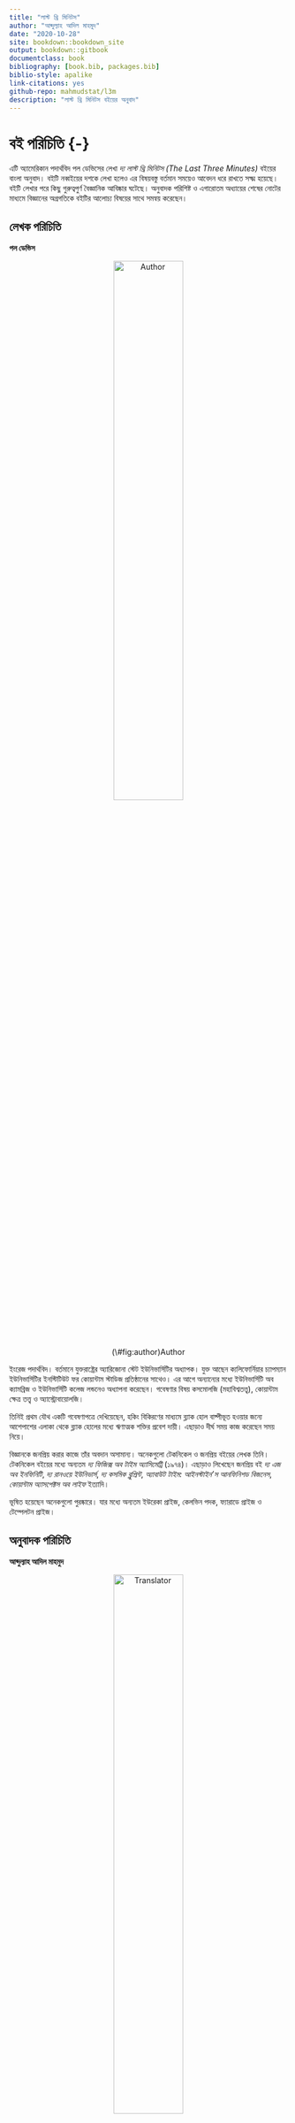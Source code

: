 ```yaml
--- 
title: "লাস্ট থ্রি মিনিটস"
author: "আব্দুল্যাহ আদিল মাহমুদ"
date: "2020-10-28"
site: bookdown::bookdown_site
output: bookdown::gitbook
documentclass: book
bibliography: [book.bib, packages.bib]
biblio-style: apalike
link-citations: yes
github-repo: mahmudstat/l3m
description: "লাস্ট থ্রি মিনিটস বইয়ের অনুবাদ"
---
```


# বই পরিচিতি {-}

এটি অ্যামেরিকান পদার্থবিদ পল ডেভিসের লেখা *দ্য লাস্ট থ্রি মিনিটস (The Last Three Minutes)* বইয়ের বাংলা অনুবাদ। বইটি নব্বইয়ের দশকে লেখা হলেও এর বিষয়বস্তু বর্তমান সময়েও আবেদন ধরে রাখতে সক্ষ্ম হয়েছে। বইটি লেখার পরে কিছু গুরুত্বপুর্ণ বৈজ্ঞানিক আবিষ্কার ঘটেছে। অনুবাদক পরিশিষ্ট ও এগারোতম অধ্যায়ের শেষের নোটের মাধ্যমে বিজ্ঞানের অগ্রগতিকে বইটির আলোচ্য বিষয়ের সাথে সমন্বয় করেছেন। 

## লেখক পরিচিতি 

**পল ডেভিস**  

<div class="figure" style="text-align: center">
<img src="author_paul_davies.jpg" alt="Author" width="50%" />
<p class="caption">(\#fig:author)Author</p>
</div>

ইংরেজ পদার্থবিদ। বর্তমানে যুক্তরাষ্ট্রের অ্যারিজোনা স্টেট ইউনিভার্সিটির অধ্যাপক। যুক্ত আছেন ক্যলিফোর্নিয়ার চ্যাপম্যান ইউনিভার্সিটির ইনস্টিটিউট ফর কোয়ান্টাম স্টাডিজ প্রতিষ্ঠানের সাথেও। এর আগে অন্যান্যের মধ্যে ইউনিভার্সিটি অব ক্যামব্রিজ ও ইউনিভার্সিটি কলেজ লন্ডনেও অধ্যাপনা করেছেন। গবেষণার বিষয় কসমোলজি (মহাবিশ্বতত্ত্ব), কোয়ান্টাম ক্ষেত্র তত্ত্ব ও অ্যাস্ট্রোবায়োলজি। 

তিনিই প্রথম যৌথ একটি গবেষণাপত্রে দেখিয়েছেন, হকিং বিকিরণের মাধ্যমে ব্ল্যাক হোল বাষ্পীভূত হওয়ার জন্যে আশেপাশের এলাকা থেকে ব্ল্যাক হোলের মধ্যে ঋণাত্মক শক্তির প্রবেশ দায়ী। এছাড়াও দীর্ঘ সময় কাজ করেছেন সময় নিয়ে। 

বিজ্ঞানকে জনপ্রিয় করার কাজে তাঁর অবদান অসামান্য। অনেকগুলো টেকনিকেল ও জনপ্রিয় বইয়ের লেখক তিনি। টেকনিকেল বইয়ের মধ্যে অন্যতম *দ্য ফিজিক্স অব টাইম অ্যাসিমেট্রি* (১৯৭৪)। এছাড়াও লিখেছেন জনপ্রিয় বই *দ্য এজ অব ইনফিনিটি*, *দ্য রানওয়ে ইউনিভার্স*, *দ্য কসমিক ব্লুপ্রিন্ট*, *অ্যাবাউট টাইম: আইনস্টাইন’স আনফিনিশড বিজনেস*, *কোয়ান্টাম অ্যাসপেক্টস অব লাইফ* ইত্যাদি। 

ভূষিত হয়েছেন অনেকগুলো পুরষ্কারে। যার মধ্যে অন্যতম ইউরেকা প্রাইজ, কেলভিন পদক, ফ্যারাডে প্রাইজ ও টেম্পেলটন প্রাইজ। 

## অনুবাদক পরিচিতি

**আব্দুল্যাহ আদিল মাহমুদ** 

<div class="figure" style="text-align: center">
<img src="mahmud.jpg" alt="Translator" width="50%" />
<p class="caption">(\#fig:translator)Translator</p>
</div>

*পাবনা ক্যাডেট কলেজে* পরিসংখ্যান বিভাগের প্রভাষক হিসেবে কর্মরত। এর আগে রিসার্চ অ্যাসিস্ট্যান্ট হিসেবে কাজ করেছেন *ইঞ্জিনিয়ার্স অ্যান্ড অ্যাডভাইজরস লিমিটেড (EAL)* প্রতিষ্ঠানে।  ঢাকা বিশ্ববিদ্যালয়ের পরিসংখ্যান বিভাগ থেকে **অনার্স** ও **মাস্টার্স** ডিগ্রি অর্জন করেছেন। 

লেখালেখির সূচনা গণিত ম্যাগাজিন *পাই জিরো টু ইনফিনিটি*র মাধ্যমে। কন্ট্রিবিউটর হিসেবে কাজ করেছেন *প্রথম আলো* পরিবারের মাসিক বিজ্ঞান ম্যাগাজিন *বিজ্ঞানচিন্তা*য়। *কিশোরআলো*, *ব্যাপন*সহ বিভিন্ন ম্যাগাজিনে নিয়মিত লিখছেন গণিত, পরিসংখ্যান ও জ্যোতির্বিজ্ঞান নিয়ে। এছাড়া বিজ্ঞান বিষয়ে অনলাইনেও সক্রিয়ভাবে লেখালেখি করছেন। 

বাংলায় জ্যোতির্বিজ্ঞানকে জনপ্রিয়করণ ও সহজে উপস্থাপন করার জন্যে তৈরি করেছেন অনলাইন পোর্টাল [*বিশ্ব ডট কম*](https://sky.bishwo.com)।  একই উদ্দেশ্যে পরিসংখ্যান ও ডেটা সায়েন্স নিয়ে তৈরি করেছেন [*Stat Mania*](https://www.statmania.info)।

**প্রিয় শখ:** নতুন কিছু শেখা (বিশেষ করে গণিত ও জ্যোতির্বিজ্ঞান), প্রোগ্রামিং, ভ্রমণ ও রাতের আকাশ পর্যবেক্ষণ। 

**পৈত্রিক নিবাস:** লক্ষ্মীপুর সদর উপজেলার ঝাউডগী গ্রাম।

**লেখকের অনান্য বই**

- *[অ্যা ব্রিফার হিস্ট্রি অব টাইম](https://www.rokomari.com/book/author/47631)* (২০১৭) (অনুবাদ, মূল স্টিফেক হকিং ও লিওনার্দ ম্লোডিনো)
- *[মহাবিশ্বের সীমানা](https://www.rokomari.com/book/author/47631)* (২০১৯) 
- *[অসীম সমীকরণ](https://www.rokomari.com/book/author/47631)* (২০১৯) 
- *চন্দ্রজয়ের ৫০ বছর* (২০২০) (প্রথিতযশা কয়েকজন লেখকের সাথে যৌথভাবে) 


**ইমেইল:** almahmud.sbi@gmail.com

**ওয়েবসাইট:** [mahmud.bishwo.com](https://mahmud.bishwo.com)

**ফেসবুক:** [mahmud.sbi](https://fb.com/mahmud.sbi)

*ছবি:* সালমা সিদ্দিকা 

## লেখকের ভূমিকা 

১৯৬০ এর দশকের শুরুর দিকের কথা। আমি ছাত্র তখন। মহাবিশ্বের শুরুর  রহস্য জানার অপরিসীম কৌতূহল সবার চোখে-মুখে। বিগ ব্যাং তত্ত্বের জন্ম সেই ১৯২০ এর দশকে হলেও একে গুরুত্বের সাথে নেওয়া শুরু ১৯৫০ এর দশকের পরে। সবাই এর সাথে পরিচিত থাকলেও তত্ত্বটি তখনও তেমন কোনো আস্থা অর্জন করতে পারেনি। ওদিকে শক্ত প্রতিদ্বন্দ্বী হিসেবে আছে স্থির অবস্থা তত্ত্ব (steady-state theory)। মহাবিশ্বের কোনো শুরু থাকতে পারে সে সম্ভাবনাই এটি নাকচ করে দিয়েছে। বিভিন্ন মহলের কাছে এটি তখনও সবচেয়ে গহণযোগ্য তত্ত্ব। এরপর ১৯৬৫ সালে এল রবার্ট পেনজিয়াস ও আর্নো উইলসনের আবিষ্কার এল। মহাজাগতিক পটভূমি তাপ বিকিরণ। দৃশ্যপট পুরোপুরি পাল্টে গেল। পরিষ্কারভাবে প্রমাণিত হলো, একটি উত্তপ্ত, উন্মত্ত ও আকস্মিক অবস্থা থেকে শুরু মহাবিশ্বের। 

কসমোলজিস্টরা এই আবিষ্কারের ফলাফল বের করতে উঠেপড়ে লাগলেন। বিগ ব্যাংয়ের ১০ লাখ বছর পরে মহাবিশ্ব কতটা উত্তপ্ত ছিল? এক বছর পর? এক সেকেন্ড পর? সেই প্রারম্ভিক চুল্লিতে কোন ধরনের ভৌত প্রক্রিয়া সংঘটিত হয়েছিল? সৃষ্টির শুরর কোনো ধ্বংসাবশেষ বাকি আছে কি? যা থেকে জানা যাবে সেই সময়ের চরম অবস্থার খবর। 

আমার ভালোমতো মনে আছে, ১৯৬৮ সালে একটি লেকচার শুনতে গিয়েছিলাম। সবশেষে অধ্যাপক পটভূমি তাপ বিকিরণের (cosmic background heat radiation) আবিষ্কারের আলোকে বিগ ব্যাং নিয়ে কথা বললেন। হাসিমুখে বললেন, “বিগ ব্যাং এর পরের প্রথম তিন মিনিটে সংঘটিত নিউক্লিয় প্রক্রিয়ার ওপর ভিত্তি করে কিছু তাত্ত্বিক মহাবিশ্বের রাসায়নিক উপাদানের বিবরণ দিয়েছেন।” দর্শকরা হাসিতে ফেটে পড়লেন। মহাবিশ্বের জন্মের মাত্র সামান্য সময় পরের অবস্থার বিবরণ দেওয়ার চেষ্টা কতই না হাস্যকর! এমনকি সপ্তদশ শতকের যাজক জেমস উশারও এমন দুঃসাহস করেননি। অথচ তিনিই কিন্তু বাইবেলের ক্রমানুপুঞ্জির ওপর ভিত্তি করে দাবি করেছিলেন, ৪০০৪ খৃষ্টপূর্ব সালের ২৩ অক্টোবর তারিখে সৃষ্টি হয়েছিল মহাবিশ্বের। প্রথম তিন মিনিটের ঘটনা প্রবাহের নিখুঁত বর্ণনা কিন্তু তিনিও দিতে চেষ্টা করেননি। 

কিন্তু মহাজাগতিক তাপ বিকিরণ আবিষ্কারের মাত্র এক দশকের মধ্যেই পাল্টে গেল বিজ্ঞানের গতি । প্রথম তিন মিনিট ছাত্রদেরও মনোযোগ কেড়ে নিল। বই লেখা হতে লাগল। ১৯৭৭ সালে অ্যামেরিকান পদার্থবিদ ও কসমোলজিস্ট স্টিভেন উইনবার্গ লিখলেন একটি বেস্ট সেলার বই। শিরোনাম দ্য ফার্স্ট থ্রি মিনিটস বা প্রথম তিন মিনিট। জনপ্রিয় বিজ্ঞান প্রকাশনার জগতে এটি নতুন ধারার প্রবর্তন করে। লেখক বিশ্ববিখ্যাত একজন পণ্ডিত। বিগ ব্যাংয়ের ঠিক পরের প্রক্রিয়াগুলো সাধারণ পাঠকের জন্যে লিখেছেন বিস্তারিত ও বোধগম্য করে।

এক দিকে উত্তেজক আবিষ্কারগুলো সাধারণ মানুষ আস্তে আস্তে বুঝতে শুরু করেছেন। ওদিকে বিজ্ঞানীরাও বসে নেই। আগ্রহের বিষয় গেল পাল্টে। এক সময় আগ্রহের বিষয় ছিল মহাবিশ্বের প্রারম্ভিক অবস্থার খোঁজ জানা। মানে জন্মের প্রায় কয়েক মিনিট পরের কথা। আর এখন আগ্রহের বিষয় হয়ে গেলে তারও অনেক আগের খবর। জন্মের এক সেকেন্ডের প্রায় অসীম ভগ্নাংশ সময় পরের অবস্থা। তার প্রায় এক দশক পরে ব্রিটিশ গাণিতিক পদার্থবিদ স্টিফের হকিং লিখলেন অ্যা ব্রিফ হিস্টরি অব টাইম। এক সেকেন্ডের দশ কোটি কোটি কোটি কোটি কোটি ভাগের এক ভাগ সময়ে কী ঘটেছিল তাও বললেন তিনি। ১৯৬৮ সালের সেই লেকচারের শেষ হাসিটুকই আজ হাস্যকর হয়ে গেছে। 

বিগ ব্যাং তত্ত্ব এখন বিজ্ঞানী ও সাধারণ মানুষের আস্থা অর্জন করে ফেলেছে। ফলে এখন বেশি চিন্তা-ভাবনা চলছে মহাবিশ্বের ভবিষ্যত নিয়ে। মহাবিশ্বের শুরুর খবর আমরা ভালোই জানি। কিন্তু এর পরিণতি কেমন হবে? এর চূড়ান্ত  পরিণতি সম্পর্কে কী বলা যায়? শেষও কি হবে ব্যাং (বিস্ফোরণ) বা আর্তনাদের মাধ্যমে? বা আদৌ কি এর শেষ আছে? আমাদেরই বা কী হবে? আমরা বা আমাদের পরের প্রজন্ম কি চিরকাল টিকে থাকবে? যদিওবা সেটা হয় রক্ত-মাংসের গড়া বা রোবোটিক শরীর। 

বিষয়গুলো নিয়ে কৌতূহলী না হয়েও উপায় নেই। যদিও পৃথিবীর শেষ এখনও দূরে আছে বলেই মনে হচ্ছে। বর্তমানে মানব-সৃষ্ট নানা সমস্যায় জর্জরিত পৃথিবীতে আগে আমরা নিছক পৃথিবীতে টিকে থাকার সংগ্রাম নিয়ে চিন্তা করতাম। এখন ঘুরে গেছে সে চিন্তার মোড়। আমাদেরকে এখন আমাদের অস্তিতের মহাজাগতিক দিক নিয়ে ভাবতে হচ্ছে। দ্য লাস্ট থ্রি মিনিটস বইয়ে বলব ভবিষ্যত মহাবিশ্বের গল্প। বিখ্যাত কিছু পদার্থবিদ ও কসমোলজিস্টদের সর্বশেষ চিন্তার আলোকে সবচেয়ে সেরা অনুমানটুকুই আমরা তুলে ধরব। এটা কল্পনানির্ভর হবে না। সত্যি বলতে, ভবিষ্যতে নজিরবিহীন অনেক কিছুই ঘটতে পারে। কিন্তু ভুলে গেলে চলবে না, যেটা একবার অস্তিত্বে আসতে পারে, সেটা অস্তিত্ব হারাতেও পারে। 

এ বইটি সাধারণ পাঠকের জন্যে লেখা। বিজ্ঞান বা গণিতের কোনো পূর্ব জ্ঞান না থাকলেও চলবে। তবে, মাঝেমাঝেই আমাকে অনেক বড় বা অনেক ছোট সংখ্যা নিয়ে কথা বলতে হবে। এ ক্ষেত্রে ১০ এর ঘাত (পাওয়ার) ভিত্তিক সংক্ষিপ্ত গাণিতিক প্রতীক ব্যবহার করলে সুবিধা হবে। যেমন, দশ হাজার কোটিকে লিখতে গেলে ১০০,০০০,০০০,০০০ লিখতে হয়। এটা অসুবিধাজনক। এখানে ১ এর পরে ১১টি শূন্য আছে। ফলে, আমরা একে ১০^১১^ বা ১০ এর ১১তম ঘাত আকারে লিখতে পারি। একইভাবে দশ লক্ষ হলো ১০^৬^, এক লক্ষ কোটি হলো ১০^১২^ ইত্যাদি। তবে মনে রাখতে হবে, এই প্রতীকের মাধ্যমে সংখ্যাগুলোর বৃদ্ধির হার সরাসরি বোঝা কঠিন। ১০^১২^ সংখ্যাটি ১০^১০^ এর একশ গুণ। প্রায় একই মনে হলেও পার্থক্যটা কিন্তু বিশাল। ১০ এর পাওয়ার ঋণাত্মক বসিয়ে আবার খুব ছোট সংখ্যাদেরকেও প্রকাশ করা যায়। যেমন, একশ কোটির এক ভাগ বা ১/১,০০০,০০০,০০০ কে ১০^-৯^  (টেন টু দ্য পাওয়ার মাইনাস নাইন) লেখা যায়। কারণ, ভগ্নাংশের হরে ১ এর পরে ৯টি শূন্য আছে। 

শেষমেশ পাঠককে একটা কথা বলে রাখি। স্বাভাবিকভাবেই বইটির অনেকটাই অনুমান নির্ভর। হ্যাঁ, বইয়ের অধিকাংশ কথাই বর্তমান বিজ্ঞানের সেরা তথ্যের আলোকেই বলা হয়েছে। কিন্তু এরপরেও ভবিষ্যদের পূর্বাভাস অন্যান্য বৈজ্ঞানিক তথ্যের সমান মর্যাদা পেতে পারে না। তবুও মহাবিশ্বের চূড়ান্ত পরিণতি নিয়ে অনুমান করার লোভ সামলানো সম্ভব নয়। এই খোলা মনের আলোকেই বইটি লেখা। বৈজ্ঞানিকভাবে এ কথাগুলো মোটামুটি স্বীকৃত যে বিগ ব্যাং এর মাধ্যমে মহাবিশ্বের শুরু হয়েছে, এখন এটি শীতল ও প্রসারিত হতে হতে বিপরীত ধর্মের কোনো চূড়ান্ত অবস্থার দিকে এগিয়ে যাচ্ছে, অথবা হয়ত উন্মত্তভাবে সংকুচিত হয়ে যাবে। তবে যে সুদীর্ঘ সময় নিয়ে আমরা কথা বলছি, তাতে কোন ভৌত প্রক্রিয়া যে প্রভাবশালী ভূমিকা রাখবে তা খুব বেশি নিশ্চিত করে বলার সুযোগ নেই। সাধারণ নক্ষত্রের পরিণতি সম্পর্কে জ্যোতির্বিজ্ঞানীদের ধারণা মোটামুটি পরিষ্কার। নিউট্রন নক্ষত্র ও ব্ল্যাক হোলের মৌলিক বৈশিষ্ট্য সম্পর্কেও তাঁদের ধারণা দিন দিন সমৃদ্ধ হচ্ছে। কিন্তু যদি মহাবিশ্ব আরও লক্ষ কোটি বছর বা তারও বেশি সময় টিকে থাকে, তাহলে এতে এমন কোনো সূক্ষ্ম ভৌত প্রতিক্রিয়া ঘটতেও পারে, যা সম্পর্কে আমাদের অনুমান করা ছাড়া কিছু করার নেই। এক সময় হয়ত সেটাই হবে গুরুত্বপূর্ণ প্রতিক্রিয়া। 

প্রকৃতি সম্পর্কে আমাদের জ্ঞান কিন্তু অসম্পূর্ণ। ফলে মহাবিশ্বের চূড়ান্ত পরিণতি জানার চেষ্টা ও অনুমান করার উপায় আছে একটিই। আমাদের হাতে যেসব তত্ত্ব আছে সেগুলোকে কাজে লাগিয়েই যুক্তিভিত্তিক কোনো সিদ্ধান্তে পৌঁছতে হবে। কিন্তু এতেও সমস্যা আছে। মহাবিশ্বের পরিণতি বিষয়ক অনেকগুলো তত্ত্বেরই এখন পর্যন্ত প্রায়োগিক পরীক্ষা হয়নি। এমন কিছু বিষয়েও আলোচনা করেছি যেগুলো নিয়ে তাত্ত্বিকরা খুব আশাবাদী, কিন্তু এখনও তার প্রমাণ মেলেনি। যেমন, মহাকর্ষ তরঙ্গ নির্গমন [^1], প্রোটন ক্ষয় (proton decay) ও ব্ল্যাক হোল রেডিয়্যান্স। আবার একইভাবে এমন কোনো ভৌত প্রক্রিয়াও নিশ্চয়ই থাকবে যা আমরা এখন একেবারেই জানি না। হয়ত সেটা এ বইয়ের কথাগুলোকে বহুলাংশে পাল্টে দেবে। 

মহাবিশ্বে বৃদ্ধিমান প্রাণীর সম্ভাব্য কার্যক্রমের কথা ভাবলে এই অনিশ্চয়তাই আরও বড় হয়ে দেখা দেয়। এবারে আমরা বিজ্ঞান কল্পকাহিনির জগতে প্রবেশ করে ফেলেছি। তবুও এমনটাতো হতেই পারে যে কালের আবর্তনে এক সময় জীবিত প্রাণীরা ভৌত সিস্টেমের আচরণ ক্রমেই বড় পরিসরে উল্লেখযোগ্য রকম পরিবর্তন করে ফেলল। মহাবিশ্বের প্রাণ সম্পর্কেও আমি আলোচনা করেছি। কারণ, অনেক পাঠক মহাবিশ্বের পরিণতি জানতে চান মূলত মানুষ বা তার পরবর্তী প্রজন্মের পরিণতি জানার জন্যেই। তবে মনে রাখতে হবে মানুষের চেতনার প্রকৃতি সম্পর্কে এখনও বিজ্ঞানীরা সঠিক করে কিছুই জানেন না। এটাও জানা নেই যে দূর ভবিষ্যতে অস্তিত্ব টিকিয়ে রাখতে হলে চেতনার মধ্যে কোন কোন গুণাবলীগুলো থাকা প্রয়োজন। 

বইটির বিষয়বস্তু সম্পর্কে সহায়ক আলোচনায় অংশ নেওয়ার জন্যে কয়েকজন মানুষকে ধন্যবাদ দিতেই হয়। এঁরা হলেন জন ব্যারো, ফ্র্যাংক টিপলার, জ্যাসন টমলি, রজার পেনরোজ ও ডানকান স্টিল। সিরিজের সম্পাদক জেরি লিয়ন পাণ্ডুলিপি গুরুত্বের সাথে পড়ে দিয়েছিলেন। এজন্যে তাঁকেও ধন্যবাদ। চূড়ান্ত পাণ্ডুলিপিতে কাজ করার জন্যে স্যারা লিপিনকটকেও ধন্যবাদ। 

## অনুবাদকের ভূমিকা

মহাবিশ্ব নিয়ে সবচেয়ে বড় দুটি প্রশ্নের একটি মহাবিশ্বের ভবিষ্যৎ। আরেকটি তো জানাই। মহাবিশ্বের অতীত। মানে কীভাবে জন্ম হয়েছিল মহাবিশ্বের। এই দুটো প্রশ্নের উত্তর পেলেই পুরো মহাবিশ্বের ইতিহাস জানা হয়। মহাবিশ্বের অতীত নিয়ে নোবেলজয়ী পদার্থবিদ স্টিভেন উইনবার্গ লিখেছেন কালজয়ী বই দ্য ফার্স্ট থ্রি মিনিটস। এই বইটির নাম দ্য লাস্ট থ্রি মিনিটস। বলাই বাহুল্য, নামটি যথেষ্ট সার্থক হয়েছে। দ্য লাস্ট থ্রি মিনিটস বইটি নব্বইয়ের দশকে লেখা। বর্তমান সময়ের আলোকে তাই একে কিছুটা সেকেলে মনে হওয়া স্বাভাবিক। 

বইটি লেখার পরে কিছু যুগান্তকারী আবিষ্কার ঘটেছে জ্যোতির্বিদ্যায়। বইটির আলোচ্য বিষয়ের সাথে প্রাসঙ্গিক একটি আবিষ্কার হলো ১৯৯৮ সালের মহাবিশ্বের ত্বরিত প্রসারণ। এর মাধ্যমে জানা গেল, দূরের ছায়াপথরা কোনো পর্যবেক্ষক থেকে যত দূরে সরছে ততই তাদের দূরে সরার বেগ বাড়ছে। 

এ আবিষ্কারের মাধ্যমে মহাবিশ্বের সম্ভাব্য ভবিষ্যৎ সম্পর্কে ধারণায় কিছু পরিবর্তন আসে। এর ফলে বইয়ের অল্প কিছু তথ্য আপাতদৃষ্টিতে সেকেলে হয়ে গেছে। তবে পুরোপুরি সেকেলে হয়নি। বইটির শেষের দিকে মহাসঙ্কোচন নিয়ে আলোচনা করা হয়েছে। বর্তমান জ্ঞান বলছে, মহাবিশ্ব আবার গুটিয়ে যাবে সে সম্ভাবনা কম। তবে ঘটবেই না এমনটা বলা সম্ভব না। ফলে, বইটির ঐ আলোচনা অর্থহীন নয়। তাছাড়া মহাসঙ্কোচন একেবারে বাতিল হয়ে গেলেও এর সম্ভাব্য কৌশল ও ফলাফল কী হবে সেটা নিয়ে বইটির আলোচনা যথেষ্ট কৌতূহলোদ্দীপক। 

বইটির আলোচ্য বিষয়কে যুগোপযোগী করে তুলতে বইটির পরিশিষ্ট অংশে মহাবিশ্বের সম্ভাব্য পরিণতিগুলো বিষয়ক একটি লেখা যুক্ত করেছি। যুক্ত করেছি বিজ্ঞান, বৈজ্ঞানিক তত্ত্ব বিজ্ঞান কীভাবে কাজ করে তা নিয়ে একটি অংশও। বিজ্ঞানের সঠিক রূপ সম্পর্কে আমাদের দেশে ভুল ধারণা সঠিক ধারণার চেয়ে বেশি দেখা যায়। এ কারণে আমরা অনেকসময় নানান বিষয় নিয়ে অহেতুক তর্কে জড়িয়ে বিভিন্ন সামাজিক সমস্যার অংশ হয়ে পড়ি। 

অত্যন্ত সতর্ক থাকা সত্ত্বেও বইটিতে কিছু ত্রুটি থেকে যাওয়া অসম্ভব নয়। যেকোনো ধরনের ত্রুটি চোখে পড়লে ইমেইলের মাধ্যমে আমাকে জানালে অত্যন্ত কৃতজ্ঞ থাকব। কোনো পরামর্শ থাকলেও জানানোর অনুরোধ রইল। 

বইটি লেখার ক্ষেত্রে পরিবারের সদস্যদের, বিশেষ করে সহধর্মিনী সালমা সিদ্দিকার অকৃত্রিম উৎসাহ ও পরমার্শের জন্য তাঁদের সবার প্রতি ঐকান্তিকভাবে কৃতজ্ঞতা প্রকাশ করছি। বরাবরের মতোই বইটি প্রকাশে বিজ্ঞানচিন্তার বাসার ভাই ও রনির ভাইয়ের ক্রমাগত ও নিঃসার্থ উৎসাহ দেওয়ার কথা আজীবন মনে থাকবে। এজন্য তাঁদের কাছে বিশেষভাবে কৃতজ্ঞ। বইটির প্রকাশ করার জন্যে প্রথমা প্রকাশনের প্রকাশক ও প্রকাশনার সাথে বিভিন্নভাবে জড়িত সবার প্রতিও অপরিসিম কৃতজ্ঞতা। 

মাহমুদ

০৮ অক্টোবর, ২০২০ 

পাবনা ক্যাডেট কলেজ 

## বই কিনতে

বইটি একুশে বইমেলা-২০২১-এ প্রকাশিত হওয়ার কথা রয়েছে। তার আগ পর্যন্ত শুধু অনলাইন কপিই পড়া যাবে। প্রকাশিত হওয়ার কয়েক দিনের মধ্যেই রকমারি ডট কমেও পাওয়া যাবে। অনুবাদকের [রকমারি পেইজে](https://www.rokomari.com/book/author/47631) গেলেই পাওয়া যাবে বইটি। 


**অনুবাদকের নোট**

[^1]: ২০১৬ সালের ফেব্রুয়ারি মাসে এ তরঙ্গ পাওয়ার ঘোষণা দেওয়া হয়। অবশ্য পাওয়া গিয়েছিল আগের বছরের অক্টোবরেই। ফলে বইটির গুরুত্ব বাড়ল বলা চলে। 
